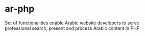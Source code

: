# ar-php
Set of functionalities enable Arabic website developers to serve professional search, present and process Arabic content in PHP
